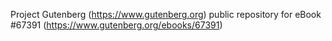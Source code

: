 Project Gutenberg (https://www.gutenberg.org) public repository for eBook #67391 (https://www.gutenberg.org/ebooks/67391)
